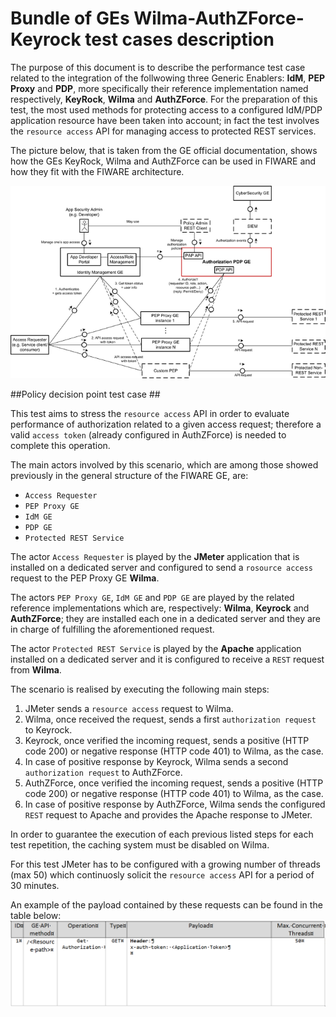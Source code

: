 # Bundle of GEs Wilma-AuthZForce-Keyrock test cases description #

The purpose of this document is to describe the performance test case related to the integration of the follwowing three Generic Enablers: **IdM**, **PEP Proxy** and **PDP**, more specifically their reference implementation named respectively, **KeyRock**, **Wilma** and **AuthZForce**.
For the preparation of this test, the most used methods for protecting access to a configured IdM/PDP application resource have been taken into account;  in fact the test involves the `resource access` API for managing access to protected REST services.

The picture below, that is taken from the GE official documentation, shows how the GEs KeyRock, Wilma and AuthZForce can be used in FIWARE and how they fit with the FIWARE architecture.

![Update data flow](./680px-AuthorizationPDP.Architecture.FMC.Block.png)

##Policy decision point test case ##

This test aims to stress the `resource access` API in order to evaluate performance of authorization related to a given access request; therefore a valid `access token` (already configured in AuthZForce) is needed to complete this operation.

The main actors involved by this scenario, which are among those showed previously in the general structure of the FIWARE GE, are:

- `Access Requester`
- `PEP Proxy GE`
- `IdM GE`
- `PDP GE`
- `Protected REST Service`

The actor `Access Requester` is played by the **JMeter** application that is installed on a dedicated server and configured to send a `rosource access` request to the PEP Proxy GE **Wilma**.

The actors `PEP Proxy GE`, `IdM GE` and `PDP GE` are played by the related reference implementations which are, respectively: **Wilma**, **Keyrock** and **AuthZForce**; they are installed each one in a dedicated server and they are in charge of fulfilling the aforementioned request.

The actor `Protected REST Service` is played by the **Apache** application installed on a dedicated server and it is configured to receive a `REST` request from **Wilma**.

The scenario is realised by executing the following main steps:

1. JMeter sends a `resource access` request to Wilma.
2. Wilma, once received the request, sends a first `authorization request` to Keyrock.
3. Keyrock, once verified the incoming request, sends a positive (HTTP code 200) or negative response (HTTP code 401) to Wilma, as the case.
4. In case of positive response by Keyrock, Wilma sends a second `authorization request` to AuthZForce.
5. AuthZForce, once verified the incoming request, sends a positive (HTTP code 200) or negative response (HTTP code 401) to Wilma, as the case.
6. In case of positive response by AuthZForce, Wilma sends the configured `REST` request to Apache and provides the Apache response to JMeter.

In order to guarantee the execution of each previous listed steps for each test repetition, the caching system must be disabled on Wilma.
 
For this test JMeter has to be configured with a growing number of threads (max 50) which continuosly solicit the `resource access` API for a period of 30 minutes.

An example of the payload contained by these requests can be found in the table below:
![Update data flow](./Table1.png)

